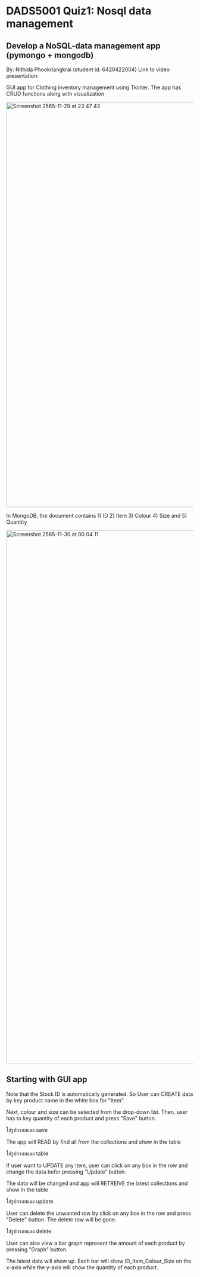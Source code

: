 # DADS5001 Quiz1: Nosql data management

## Develop a NoSQL-data management app (pymongo + mongodb)

By: Nithida Phookriangkrai (student id: 6420422004)
Link to video presentation: 


GUI app for Clothing inventory management using Tkinter. The app has CRUD functions along with visualization

<img width="1084" alt="Screenshot 2565-11-29 at 23 47 43" src="https://user-images.githubusercontent.com/56344603/204591104-58e5e39e-c770-4096-89cd-1945047f4dcf.png">

In MongoDB, the document contains 1) ID 2) Item 3) Colour 4) Size and 5) Quantity 

<img width="1428" alt="Screenshot 2565-11-30 at 00 04 11" src="https://user-images.githubusercontent.com/56344603/204594887-10e1464c-81a1-485d-b84b-6f473979c5fc.png">

## Starting with GUI app

Note that the Stock ID is automatically generated. So User can CREATE data by key product name in the white box for "Item".

Next, colour and size can be selected from the drop-down list. Then, user has to key quantity of each product and press "Save" button.

ใส่รูปกรอบแดง save

The app will READ by find all from the collections and show in the table

ใส่รูปกรอบแดง table

If user want to UPDATE any item, user can click on any box in the row and change the data befor pressing "Update" button.

The data will be changed and app will RETREIVE the latest collections and show in the table

ใส่รูปกรอบแดง update

User can delete the unwanted row by click on any box in the row and press "Delete" button. The delete row will be gone.

ใส่รูปกรอบแดง delete

User can also view a bar graph represent the amount of each product by pressing "Graph" button.

The latest data will show up. Each bar will show ID_Item_Colour_Size on the x-axis while the y-axis will show the quantity of each product.
